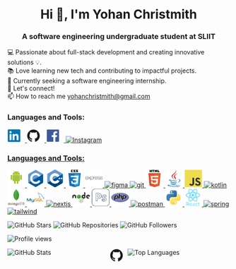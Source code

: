 <h1 align="center">Hi 👋, I'm Yohan Christmith</h1>
<h3 align="center">A software engineering undergraduate student at SLIIT</h3>


<p align="left">💻 Passionate about full-stack development and creating innovative solutions 💡.<br>
📚 Love learning new tech and contributing to impactful projects.<br>
🔭 Currently seeking a software engineering internship.<br>
🤝 Let's connect!<br>
📫 How to reach me <a href="mailto:yohanchristmith@gmail.com">yohanchristmith@gmail.com</a></p>

<h3 align="left">Languages and Tools:</h3>
<p align="left">
  <a href="https://www.linkedin.com/in/yohanchristmith" target="_blank" rel="noopener noreferrer">
    <img src="https://raw.githubusercontent.com/devicons/devicon/master/icons/linkedin/linkedin-original.svg" alt="LinkedIn" width="30" height="30" style="margin-right: 10px;" />
  </a>
  <a href="https://github.com/christmith" target="_blank" rel="noopener noreferrer">
    <img src="https://raw.githubusercontent.com/devicons/devicon/master/icons/github/github-original.svg" alt="GitHub" width="30" height="30" style="margin-right: 10px;" />
  </a>
  <a href="https://www.facebook.com/yohanchristmith" target="_blank" rel="noopener noreferrer">
    <img src="https://raw.githubusercontent.com/devicons/devicon/master/icons/facebook/facebook-original.svg" alt="Facebook" width="30" height="30" style="margin-right: 10px;" />
  </a>
    <a href="https://www.instagram.com/yohanchristmith" target="_blank" rel="noopener noreferrer">
    <img src="https://upload.wikimedia.org/wikipedia/commons/a/a5/Instagram_icon.png" alt="Instagram" width="30" height="30" style="margin-right: 10px;" />

<h3 align="left">Languages and Tools:</h3>
<p align="left"> 
  <a href="https://developer.android.com" target="_blank" rel="noreferrer">
    <img src="https://raw.githubusercontent.com/devicons/devicon/master/icons/android/android-original-wordmark.svg" alt="android" width="40" height="40"/>
  </a>
  <a href="https://www.cprogramming.com/" target="_blank" rel="noreferrer">
    <img src="https://raw.githubusercontent.com/devicons/devicon/master/icons/c/c-original.svg" alt="c" width="40" height="40"/>
  </a>
  <a href="https://www.w3schools.com/cpp/" target="_blank" rel="noreferrer">
    <img src="https://raw.githubusercontent.com/devicons/devicon/master/icons/cplusplus/cplusplus-original.svg" alt="cplusplus" width="40" height="40"/>
  </a>
  <a href="https://www.w3schools.com/css/" target="_blank" rel="noreferrer">
    <img src="https://raw.githubusercontent.com/devicons/devicon/master/icons/css3/css3-original-wordmark.svg" alt="css3" width="40" height="40"/>
  </a>
  <a href="https://expressjs.com" target="_blank" rel="noreferrer">
    <img src="https://raw.githubusercontent.com/devicons/devicon/master/icons/express/express-original-wordmark.svg" alt="express" width="40" height="40"/>
  </a>
  <a href="https://www.figma.com/" target="_blank" rel="noreferrer">
    <img src="https://www.vectorlogo.zone/logos/figma/figma-icon.svg" alt="figma" width="40" height="40"/>
  </a>
  <a href="https://git-scm.com/" target="_blank" rel="noreferrer">
    <img src="https://www.vectorlogo.zone/logos/git-scm/git-scm-icon.svg" alt="git" width="40" height="40"/>
  </a>
  <a href="https://www.w3.org/html/" target="_blank" rel="noreferrer">
    <img src="https://raw.githubusercontent.com/devicons/devicon/master/icons/html5/html5-original-wordmark.svg" alt="html5" width="40" height="40"/>
  </a>
  <a href="https://www.java.com" target="_blank" rel="noreferrer">
    <img src="https://raw.githubusercontent.com/devicons/devicon/master/icons/java/java-original.svg" alt="java" width="40" height="40"/>
  </a>
  <a href="https://developer.mozilla.org/en-US/docs/Web/JavaScript" target="_blank" rel="noreferrer">
    <img src="https://raw.githubusercontent.com/devicons/devicon/master/icons/javascript/javascript-original.svg" alt="javascript" width="40" height="40"/>
  </a>
  <a href="https://kotlinlang.org" target="_blank" rel="noreferrer">
    <img src="https://www.vectorlogo.zone/logos/kotlinlang/kotlinlang-icon.svg" alt="kotlin" width="40" height="40"/>
  </a>
  <a href="https://www.mongodb.com/" target="_blank" rel="noreferrer">
    <img src="https://raw.githubusercontent.com/devicons/devicon/master/icons/mongodb/mongodb-original-wordmark.svg" alt="mongodb" width="40" height="40"/>
  </a>
  <a href="https://www.mysql.com/" target="_blank" rel="noreferrer">
    <img src="https://raw.githubusercontent.com/devicons/devicon/master/icons/mysql/mysql-original-wordmark.svg" alt="mysql" width="40" height="40"/>
  </a>
  <a href="https://nextjs.org/" target="_blank" rel="noreferrer">
    <img src="https://cdn.worldvectorlogo.com/logos/nextjs-2.svg" alt="nextjs" width="40" height="40"/>
  </a>
  <a href="https://nodejs.org" target="_blank" rel="noreferrer">
    <img src="https://raw.githubusercontent.com/devicons/devicon/master/icons/nodejs/nodejs-original-wordmark.svg" alt="nodejs" width="40" height="40"/>
  </a>
  <a href="https://www.photoshop.com/en" target="_blank" rel="noreferrer">
    <img src="https://raw.githubusercontent.com/devicons/devicon/master/icons/photoshop/photoshop-line.svg" alt="photoshop" width="40" height="40"/>
  </a>
  <a href="https://www.php.net" target="_blank" rel="noreferrer">
    <img src="https://raw.githubusercontent.com/devicons/devicon/master/icons/php/php-original.svg" alt="php" width="40" height="40"/>
  </a>
  <a href="https://postman.com" target="_blank" rel="noreferrer">
    <img src="https://www.vectorlogo.zone/logos/getpostman/getpostman-icon.svg" alt="postman" width="40" height="40"/>
  </a>
  <a href="https://www.python.org" target="_blank" rel="noreferrer">
    <img src="https://raw.githubusercontent.com/devicons/devicon/master/icons/python/python-original.svg" alt="python" width="40" height="40"/>
  </a>
  <a href="https://reactjs.org/" target="_blank" rel="noreferrer">
    <img src="https://raw.githubusercontent.com/devicons/devicon/master/icons/react/react-original-wordmark.svg" alt="react" width="40" height="40"/>
  </a>
  <a href="https://spring.io/" target="_blank" rel="noreferrer">
    <img src="https://www.vectorlogo.zone/logos/springio/springio-icon.svg" alt="spring" width="40" height="40"/>
  </a>
  <a href="https://tailwindcss.com/" target="_blank" rel="noreferrer">
    <img src="https://www.vectorlogo.zone/logos/tailwindcss/tailwindcss-icon.svg" alt="tailwind" width="40" height="40"/>
  </a>
</p>

<p align="left">
  <img src="https://img.shields.io/github/stars/christmith?label=Stars&style=social" alt="GitHub Stars" />
  <img src="https://img.shields.io/github/repo-count/christmith?label=Repositories&style=social" alt="GitHub Repositories" />
  <img src="https://img.shields.io/github/followers/christmith?label=Followers&style=social" alt="GitHub Followers" /> 
</p>

<p align="left">
  <img src="https://komarev.com/ghpvc/?username=christmith&label=Profile%20views&color=0e75b6&style=flat" alt="Profile views" />
</p>

<div style="display: flex; flex-wrap: wrap;">
  <img src="https://github-readme-stats.vercel.app/api/?username=christmith&show_icons=true&locale=en" alt="GitHub Stats" height="150em" style="flex: 1; margin-right: 10px;" />
    <a href="https://github.com/christmith" target="_blank" rel="noopener noreferrer">
    <img src="https://raw.githubusercontent.com/devicons/devicon/master/icons/github/github-original.svg" alt="GitHub" width="30" height="30" style="margin-right: 10px;" />
  </a>
  <img src="https://github-readme-stats.vercel.app/api/top-langs/?username=christmith&layout=compact&show_icons=true&locale=en" alt="Top Languages" height="150em" style="flex: 1; margin-right: 10px;" />
</div>
